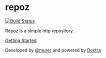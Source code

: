 repoz
=====


[![Build Status](https://api.shippable.com/projects/540e7e663479c5ea8f9edacf/badge?branchName=master&no=1414605832953)](https://app.shippable.com/projects/540e7e663479c5ea8f9edacf)

Repoz is a simple http repository.

[Getting Started](http://murer.github.io/repoz/)

Developed by [@murer](https://github.com/murer) and powered by [Dextra](http://www.dextra.com.br/)

